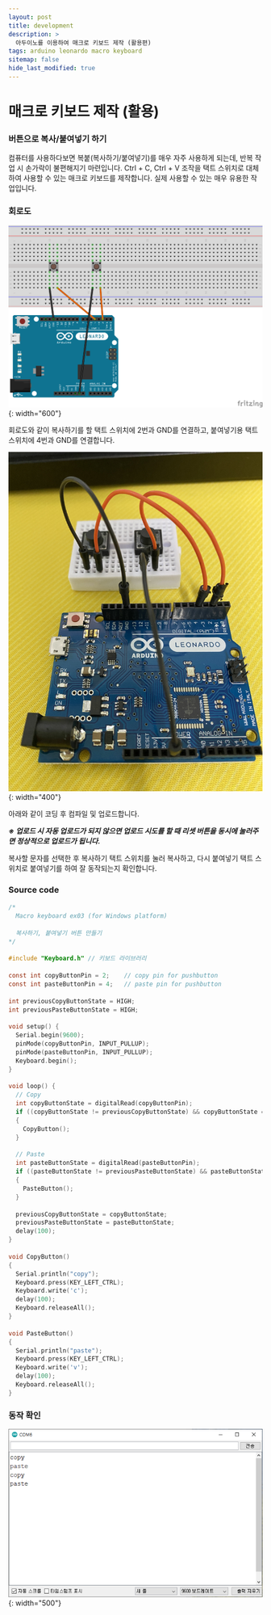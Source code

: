 ```yaml
---
layout: post
title: development
description: >
  아두이노를 이용하여 매크로 키보드 제작 (활용편)
tags: arduino leonardo macro keyboard
sitemap: false
hide_last_modified: true
---
```


# 매크로 키보드 제작 (활용)

### 버튼으로 복사/붙여넣기 하기

컴퓨터를 사용하다보면 복붙(복사하기/붙여넣기)를 매우 자주 사용하게 되는데, 반복 작업 시 손가락이 불편해지기 마련입니다. Ctrl + C, Ctrl + V 조작을 택트 스위치로 대체하여 사용할 수 있는 매크로 키보드를 제작합니다. 실제 사용할 수 있는 매우 유용한 작업입니다.

### 회로도

![](/assets/img/2023-05-07-macro-keyboard-ex03/macrokeyboard_ex03_circuit.png){: width="600"}

회로도와 같이 복사하기를 할 택트 스위치에 2번과 GND를 연결하고, 붙여넣기용 택트 스위치에 4번과 GND를 연결합니다.

![](/assets/img/2023-05-07-macro-keyboard-ex03/macrokeyboard_ex03.JPG){: width="400"}

아래와 같이 코딩 후 컴파일 및 업로드합니다.

***※ 업로드 시 자동 업로드가 되지 않으면 업로드 시도를 할 때 리셋 버튼을 동시에 눌러주면 정상적으로 업로드가 됩니다.***

복사할 문자를 선택한 후 복사하기 택트 스위치를 눌러 복사하고, 다시 붙여넣기 택트 스위치로 붙여넣기를 하여 잘 동작되는지 확인합니다.

### Source code

```c
/*
  Macro keyboard ex03 (for Windows platform)

  복사하기, 붙여넣기 버튼 만들기
*/

#include "Keyboard.h" // 키보드 라이브러리

const int copyButtonPin = 2;    // copy pin for pushbutton
const int pasteButtonPin = 4;   // paste pin for pushbutton

int previousCopyButtonState = HIGH;
int previousPasteButtonState = HIGH;

void setup() {
  Serial.begin(9600);
  pinMode(copyButtonPin, INPUT_PULLUP);
  pinMode(pasteButtonPin, INPUT_PULLUP);
  Keyboard.begin();
}

void loop() {
  // Copy
  int copyButtonState = digitalRead(copyButtonPin);
  if ((copyButtonState != previousCopyButtonState) && copyButtonState == LOW)
  {
    CopyButton();
  }

  // Paste
  int pasteButtonState = digitalRead(pasteButtonPin);
  if ((pasteButtonState != previousPasteButtonState) && pasteButtonState == LOW)
  {
    PasteButton();
  }

  previousCopyButtonState = copyButtonState;
  previousPasteButtonState = pasteButtonState;
  delay(100);
}

void CopyButton()
{
  Serial.println("copy");
  Keyboard.press(KEY_LEFT_CTRL);
  Keyboard.write('c');
  delay(100);
  Keyboard.releaseAll();
}

void PasteButton()
{
  Serial.println("paste");
  Keyboard.press(KEY_LEFT_CTRL);
  Keyboard.write('v');
  delay(100);
  Keyboard.releaseAll();
}
```

### 동작 확인

![](/assets/img/2023-05-07-macro-keyboard-ex03/macrokeyboard_ex03_serialmonitor.png){: width="500"}

